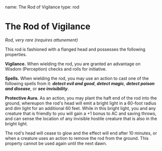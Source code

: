 name: The Rod of Vigilance
type: rod

# The Rod of Vigilance
_Rod, very rare (requires attunement)_

This rod is fashioned with a flanged head and possesses the following properties.

**Vigilance.** When wielding the rod, you are granted an advantage on Wisdom (Perception) checks and rolls for initiative.

**Spells.** When wielding the rod, you may use an action to cast one of the following spells from it: **_detect evil and good_**, **_detect magic_**, **_detect poison and disease_**, or **_see invisibility_**.

**Protective Aura.** As an action, you may plant the haft end of the rod into the ground, whereupon the rod's head will emit a bright light in a 60-foot radius and dim light for an additional 60 feet. While in this bright light, you and any creature that is friendly to you will gain a +1 bonus to AC and saving throws, and can sense the location of any invisible hostile creature that is also in the bright light.

The rod's head will cease to glow and the effect will end after 10 minutes, or when a creature uses an action to remove the rod from the ground. This property cannot be used again until the next dawn.
